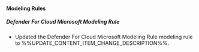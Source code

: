 
#### Modeling Rules

##### Defender For Cloud Microsoft Modeling Rule

- Updated the Defender For Cloud Microsoft Modeling Rule modeling rule to %%UPDATE_CONTENT_ITEM_CHANGE_DESCRIPTION%%.
